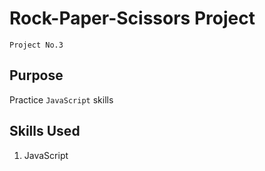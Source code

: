 # Rock-Paper-Scissors Project
`Project No.3`

## Purpose
Practice `JavaScript` skills

## Skills Used
1. JavaScript

